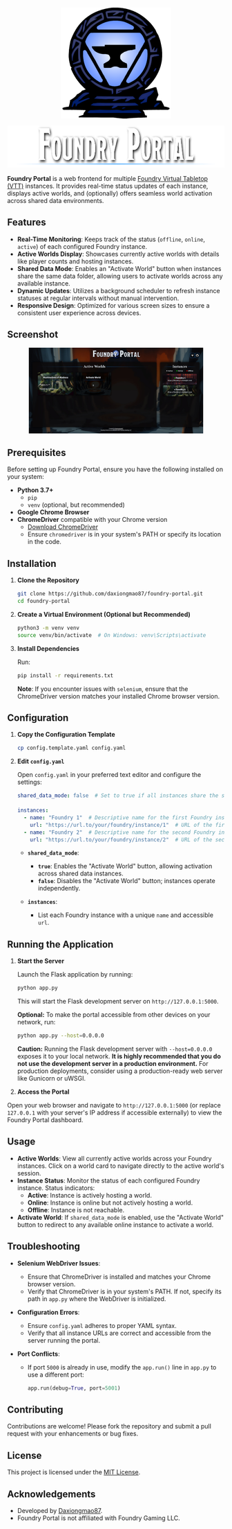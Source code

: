 <p align="center"><img src="./static/images/foundry-portal-icon-512.png" style="height: 256px;"/><p>
<p align="center"><img src="./foundry_portal_logo.png" style="height: 96px;" alt="Foundry Portal"/></p>

**Foundry Portal** is a web frontend for multiple [Foundry Virtual Tabletop (VTT)](https://foundryvtt.com/) instances. It provides real-time status updates of each instance, displays active worlds, and (optionally) offers seamless world activation across shared data environments.

## Features

- **Real-Time Monitoring**: Keeps track of the status (`offline`, `online`, `active`) of each configured Foundry instance.
- **Active Worlds Display**: Showcases currently active worlds with details like player counts and hosting instances.
- **Shared Data Mode**: Enables an "Activate World" button when instances share the same data folder, allowing users to activate worlds across any available instance.
- **Dynamic Updates**: Utilizes a background scheduler to refresh instance statuses at regular intervals without manual intervention.
- **Responsive Design**: Optimized for various screen sizes to ensure a consistent user experience across devices.

## Screenshot
<p align="center"><img src="./foundry-portal-screenshot.jpg" style="max-width:80%;"/><p>
  
## Prerequisites

Before setting up Foundry Portal, ensure you have the following installed on your system:

- **Python 3.7+**
  - `pip`
  - `venv` (optional, but recommended)
- **Google Chrome Browser**
- **ChromeDriver** compatible with your Chrome version
  - [Download ChromeDriver](https://developer.chrome.com/docs/chromedriver/downloads)
  - Ensure `chromedriver` is in your system's PATH or specify its location in the code.


## Installation

1. **Clone the Repository**

   ```bash
   git clone https://github.com/daxiongmao87/foundry-portal.git
   cd foundry-portal
   ```

2. **Create a Virtual Environment (Optional but Recommended)**

   ```bash
   python3 -m venv venv
   source venv/bin/activate  # On Windows: venv\Scripts\activate
   ```

3. **Install Dependencies**

   Run:

   ```bash
   pip install -r requirements.txt
   ```

   **Note**: If you encounter issues with `selenium`, ensure that the ChromeDriver version matches your installed Chrome browser version.

## Configuration

1. **Copy the Configuration Template**

   ```bash
   cp config.template.yaml config.yaml
   ```

2. **Edit `config.yaml`**

   Open `config.yaml` in your preferred text editor and configure the settings:

   ```yaml
   shared_data_mode: false  # Set to true if all instances share the same data folder

   instances:
     - name: "Foundry 1"  # Descriptive name for the first Foundry instance
       url: "https://url.to/your/foundry/instance/1"  # URL of the first Foundry instance
     - name: "Foundry 2"  # Descriptive name for the second Foundry instance
       url: "https://url.to/your/foundry/instance/2"  # URL of the second Foundry instance
   ```

   - **`shared_data_mode`**: 
     - **`true`**: Enables the "Activate World" button, allowing activation across shared data instances.
     - **`false`**: Disables the "Activate World" button; instances operate independently.

   - **`instances`**: 
     - List each Foundry instance with a unique `name` and accessible `url`.

## Running the Application

1. **Start the Server**

   Launch the Flask application by running:

   ```bash
   python app.py
   ```
   
   This will start the Flask development server on `http://127.0.0.1:5000`.
  
   **Optional:** To make the portal accessible from other devices on your network, run:

   ```bash
   python app.py --host=0.0.0.0
   ```

   **Caution:** Running the Flask development server with `--host=0.0.0.0` exposes it to your local network. **It is highly recommended that you do not use the development server in a production environment.** For production deployments, consider using a production-ready web server like Gunicorn or uWSGI.

2. **Access the Portal**

Open your web browser and navigate to `http://127.0.0.1:5000` (or replace `127.0.0.1` with your server's IP address if accessible externally) to view the Foundry Portal dashboard.

## Usage

- **Active Worlds**: View all currently active worlds across your Foundry instances. Click on a world card to navigate directly to the active world's session.
- **Instance Status**: Monitor the status of each configured Foundry instance. Status indicators:
  - **Active**: Instance is actively hosting a world.
  - **Online**: Instance is online but not actively hosting a world.
  - **Offline**: Instance is not reachable.
- **Activate World**: If `shared_data_mode` is enabled, use the "Activate World" button to redirect to any available online instance to activate a world.

## Troubleshooting

- **Selenium WebDriver Issues**:
  - Ensure that ChromeDriver is installed and matches your Chrome browser version.
  - Verify that ChromeDriver is in your system's PATH. If not, specify its path in `app.py` where the WebDriver is initialized.

- **Configuration Errors**:
  - Ensure `config.yaml` adheres to proper YAML syntax.
  - Verify that all instance URLs are correct and accessible from the server running the portal.

- **Port Conflicts**:
  - If port `5000` is already in use, modify the `app.run()` line in `app.py` to use a different port:

    ```python
    app.run(debug=True, port=5001)
    ```

## Contributing

Contributions are welcome! Please fork the repository and submit a pull request with your enhancements or bug fixes.

## License

This project is licensed under the [MIT License](LICENSE.txt).

## Acknowledgements

- Developed by [Daxiongmao87](https://www.github.com/Daxiongmao87).
- Foundry Portal is not affiliated with Foundry Gaming LLC.
